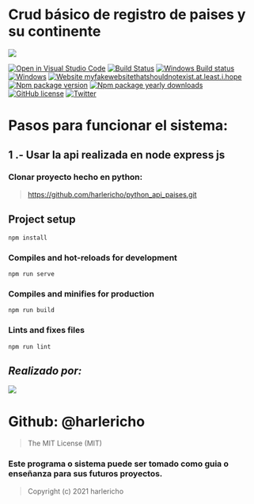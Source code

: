 # Crud básico de registro de paises y su continente

![](https://mochikit.com/wp-content/uploads/2019/01/vue-js-logo.png)



[![Open in Visual Studio Code](https://open.vscode.dev/badges/open-in-vscode.svg)](https://open.vscode.dev/Naereen/badges)
[![Build Status](https://circleci.com/gh/vuejs/vue-cli/tree/dev.svg?style=shield)](https://circleci.com/gh/vuejs/vue-cli/tree/dev) [![Windows Build status](https://ci.appveyor.com/api/projects/status/rkpafdpdwie9lqx0/branch/dev?svg=true)](https://ci.appveyor.com/project/yyx990803/vue-cli/branch/dev) 
[![Windows](https://svgshare.com/i/ZhY.svg)](https://www.microsoft.com/es-es/windows)
[![Website myfakewebsitethatshouldnotexist.at.least.i.hope](https://img.shields.io/website-up-down-green-red/http/myfakewebsitethatshouldnotexist.at.least.i.hope.svg)](https://harlericho.github.io/portafolio/)
[![Npm package version](https://badgen.net/npm/v/express)](https://npmjs.com/package/express)
[![Npm package yearly downloads](https://badgen.net/npm/dy/express)](https://npmjs.com/package/express)
[![GitHub license](https://img.shields.io/github/license/Naereen/StrapDown.js.svg)](https://github.com/Naereen/StrapDown.js/blob/master/LICENSE)
[![Twitter](https://badgen.net/badge/icon/twitter?icon=twitter&label)](https://twitter.com/harlericho)




# Pasos para funcionar el sistema:
## 1 .- Usar la api realizada en node express js
### Clonar proyecto hecho en python:

>https://github.com/harlericho/python_api_paises.git


## Project setup
```
npm install
```

### Compiles and hot-reloads for development
```
npm run serve
```

### Compiles and minifies for production
```
npm run build
```

### Lints and fixes files
```
npm run lint
```

## _Realizado por:_
![](https://avatars.githubusercontent.com/u/42042270?s=48&v=4)

# Github: @harlericho

> The MIT License (MIT)

### Este programa o sistema puede ser tomado como guia o enseñanza para sus futuros  proyectos.
> Copyright (c) 2021 harlericho